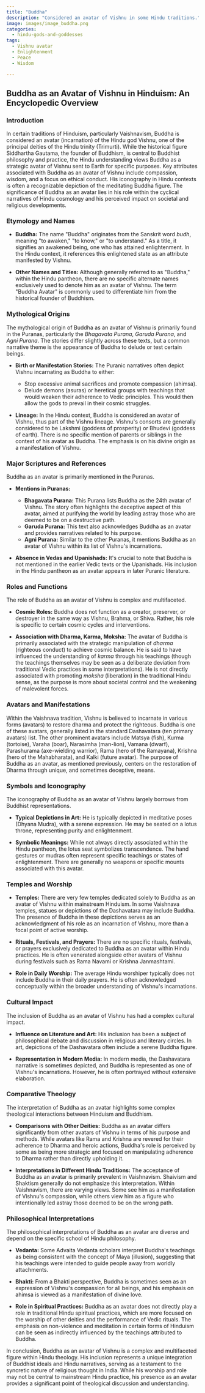```yaml
---
title: "Buddha"
description: "Considered an avatar of Vishnu in some Hindu traditions."
image: images/image_buddha.png
categories:
  - hindu-gods-and-goddesses
tags:
  - Vishnu avatar
  - Enlightenment
  - Peace
  - Wisdom

---
```


## Buddha as an Avatar of Vishnu in Hinduism: An Encyclopedic Overview

### Introduction

In certain traditions of Hinduism, particularly Vaishnavism, Buddha is considered an avatar (incarnation) of the Hindu god Vishnu, one of the principal deities of the Hindu trinity (Trimurti). While the historical figure Siddhartha Gautama, the founder of Buddhism, is central to Buddhist philosophy and practice, the Hindu understanding views Buddha as a strategic avatar of Vishnu sent to Earth for specific purposes. Key attributes associated with Buddha as an avatar of Vishnu include compassion, wisdom, and a focus on ethical conduct. His iconography in Hindu contexts is often a recognizable depiction of the meditating Buddha figure. The significance of Buddha as an avatar lies in his role within the cyclical narratives of Hindu cosmology and his perceived impact on societal and religious developments.

###  Etymology and Names

*   **Buddha:** The name "Buddha" originates from the Sanskrit word *budh*, meaning "to awaken," "to know," or "to understand." As a title, it signifies an awakened being, one who has attained enlightenment. In the Hindu context, it references this enlightened state as an attribute manifested by Vishnu.

*   **Other Names and Titles:** Although generally referred to as "Buddha," within the Hindu pantheon, there are no specific alternate names exclusively used to denote him as an avatar of Vishnu. The term "Buddha Avatar" is commonly used to differentiate him from the historical founder of Buddhism.

###  Mythological Origins

The mythological origin of Buddha as an avatar of Vishnu is primarily found in the Puranas, particularly the *Bhagavata Purana*, *Garuda Purana*, and *Agni Purana*. The stories differ slightly across these texts, but a common narrative theme is the appearance of Buddha to delude or test certain beings.

*   **Birth or Manifestation Stories:** The Puranic narratives often depict Vishnu incarnating as Buddha to either:

    *   Stop excessive animal sacrifices and promote compassion (ahimsa).
    *   Delude demons (asuras) or heretical groups with teachings that would weaken their adherence to Vedic principles. This would then allow the gods to prevail in their cosmic struggles.

*   **Lineage:** In the Hindu context, Buddha is considered an avatar of Vishnu, thus part of the Vishnu lineage. Vishnu's consorts are generally considered to be Lakshmi (goddess of prosperity) or Bhudevi (goddess of earth). There is no specific mention of parents or siblings in the context of his avatar as Buddha. The emphasis is on his divine origin as a manifestation of Vishnu.

###  Major Scriptures and References

Buddha as an avatar is primarily mentioned in the Puranas.

*   **Mentions in Puranas:**
    *   **Bhagavata Purana:** This Purana lists Buddha as the 24th avatar of Vishnu. The story often highlights the deceptive aspect of this avatar, aimed at purifying the world by leading astray those who are deemed to be on a destructive path.
    *   **Garuda Purana:** This text also acknowledges Buddha as an avatar and provides narratives related to his purpose.
    *   **Agni Purana:** Similar to the other Puranas, it mentions Buddha as an avatar of Vishnu within its list of Vishnu's incarnations.

*   **Absence in Vedas and Upanishads:** It's crucial to note that Buddha is not mentioned in the earlier Vedic texts or the Upanishads. His inclusion in the Hindu pantheon as an avatar appears in later Puranic literature.

###  Roles and Functions

The role of Buddha as an avatar of Vishnu is complex and multifaceted.

*   **Cosmic Roles:** Buddha does not function as a creator, preserver, or destroyer in the same way as Vishnu, Brahma, or Shiva. Rather, his role is specific to certain cosmic cycles and interventions.

*   **Association with Dharma, Karma, Moksha:** The avatar of Buddha is primarily associated with the strategic manipulation of *dharma* (righteous conduct) to achieve cosmic balance. He is said to have influenced the understanding of *karma* through his teachings (though the teachings themselves may be seen as a deliberate deviation from traditional Vedic practices in some interpretations). He is not directly associated with promoting *moksha* (liberation) in the traditional Hindu sense, as the purpose is more about societal control and the weakening of malevolent forces.

###  Avatars and Manifestations

Within the Vaishnava tradition, Vishnu is believed to incarnate in various forms (avatars) to restore dharma and protect the righteous. Buddha is one of these avatars, generally listed in the standard Dashavatara (ten primary avatars) list. The other prominent avatars include Matsya (fish), Kurma (tortoise), Varaha (boar), Narasimha (man-lion), Vamana (dwarf), Parashurama (axe-wielding warrior), Rama (hero of the Ramayana), Krishna (hero of the Mahabharata), and Kalki (future avatar). The purpose of Buddha as an avatar, as mentioned previously, centers on the restoration of Dharma through unique, and sometimes deceptive, means.

###  Symbols and Iconography

The iconography of Buddha as an avatar of Vishnu largely borrows from Buddhist representations.

*   **Typical Depictions in Art:** He is typically depicted in meditative poses (Dhyana Mudra), with a serene expression. He may be seated on a lotus throne, representing purity and enlightenment.

*   **Symbolic Meanings:** While not always directly associated within the Hindu pantheon, the lotus seat symbolizes transcendence. The hand gestures or mudras often represent specific teachings or states of enlightenment. There are generally no weapons or specific mounts associated with this avatar.

###  Temples and Worship

*   **Temples:** There are very few temples dedicated solely to Buddha as an avatar of Vishnu within mainstream Hinduism. In some Vaishnava temples, statues or depictions of the Dashavatara may include Buddha. The presence of Buddha in these depictions serves as an acknowledgment of his role as an incarnation of Vishnu, more than a focal point of active worship.

*   **Rituals, Festivals, and Prayers:** There are no specific rituals, festivals, or prayers exclusively dedicated to Buddha as an avatar within Hindu practices. He is often venerated alongside other avatars of Vishnu during festivals such as Rama Navami or Krishna Janmashtami.

*   **Role in Daily Worship:** The average Hindu worshiper typically does not include Buddha in their daily prayers. He is often acknowledged conceptually within the broader understanding of Vishnu's incarnations.

###  Cultural Impact

The inclusion of Buddha as an avatar of Vishnu has had a complex cultural impact.

*   **Influence on Literature and Art:** His inclusion has been a subject of philosophical debate and discussion in religious and literary circles. In art, depictions of the Dashavatara often include a serene Buddha figure.

*   **Representation in Modern Media:** In modern media, the Dashavatara narrative is sometimes depicted, and Buddha is represented as one of Vishnu's incarnations. However, he is often portrayed without extensive elaboration.

###  Comparative Theology

The interpretation of Buddha as an avatar highlights some complex theological interactions between Hinduism and Buddhism.

*   **Comparisons with Other Deities:** Buddha as an avatar differs significantly from other avatars of Vishnu in terms of his purpose and methods. While avatars like Rama and Krishna are revered for their adherence to Dharma and heroic actions, Buddha's role is perceived by some as being more strategic and focused on manipulating adherence to Dharma rather than directly upholding it.

*   **Interpretations in Different Hindu Traditions:** The acceptance of Buddha as an avatar is primarily prevalent in Vaishnavism. Shaivism and Shaktism generally do not emphasize this interpretation. Within Vaishnavism, there are varying views. Some see him as a manifestation of Vishnu's compassion, while others view him as a figure who intentionally led astray those deemed to be on the wrong path.

###  Philosophical Interpretations

The philosophical interpretations of Buddha as an avatar are diverse and depend on the specific school of Hindu philosophy.

*   **Vedanta:** Some Advaita Vedanta scholars interpret Buddha's teachings as being consistent with the concept of Maya (illusion), suggesting that his teachings were intended to guide people away from worldly attachments.

*   **Bhakti:** From a Bhakti perspective, Buddha is sometimes seen as an expression of Vishnu's compassion for all beings, and his emphasis on ahimsa is viewed as a manifestation of divine love.

*   **Role in Spiritual Practices:** Buddha as an avatar does not directly play a role in traditional Hindu spiritual practices, which are more focused on the worship of other deities and the performance of Vedic rituals. The emphasis on non-violence and meditation in certain forms of Hinduism can be seen as indirectly influenced by the teachings attributed to Buddha.

In conclusion, Buddha as an avatar of Vishnu is a complex and multifaceted figure within Hindu theology. His inclusion represents a unique integration of Buddhist ideals and Hindu narratives, serving as a testament to the syncretic nature of religious thought in India. While his worship and role may not be central to mainstream Hindu practice, his presence as an avatar provides a significant point of theological discussion and understanding.

